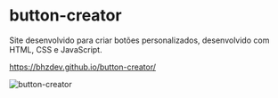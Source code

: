 # button-creator
Site desenvolvido para criar botões personalizados, desenvolvido com HTML, CSS e JavaScript.

https://bhzdev.github.io/button-creator/

![button-creator](https://user-images.githubusercontent.com/90940714/189776596-483d22d7-0eb2-4c08-aff6-f5a5226394fc.png)
